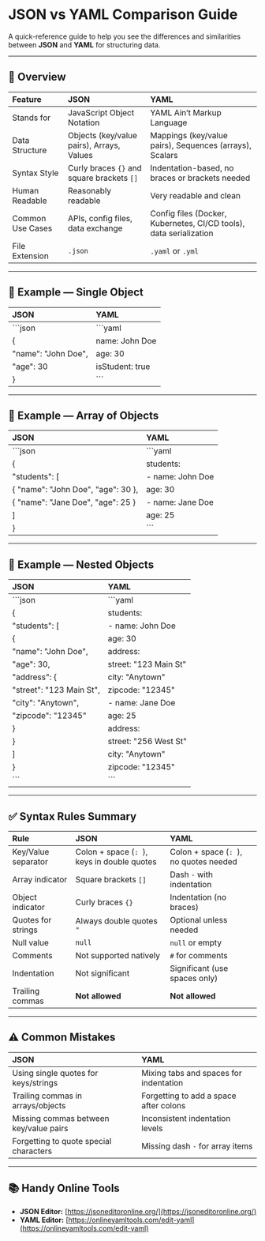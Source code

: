 # JSON vs YAML Comparison Guide

A quick-reference guide to help you see the differences and similarities between **JSON** and **YAML** for structuring data.

---

## 📖 Overview

| **Feature**      | **JSON**                                   | **YAML**                                                           |
| :--------------- | :----------------------------------------- | :----------------------------------------------------------------- |
| Stands for       | JavaScript Object Notation                 | YAML Ain’t Markup Language                                         |
| Data Structure   | Objects (key/value pairs), Arrays, Values  | Mappings (key/value pairs), Sequences (arrays), Scalars            |
| Syntax Style     | Curly braces `{}` and square brackets `[]` | Indentation-based, no braces or brackets needed                    |
| Human Readable   | Reasonably readable                        | Very readable and clean                                            |
| Common Use Cases | APIs, config files, data exchange          | Config files (Docker, Kubernetes, CI/CD tools), data serialization |
| File Extension   | `.json`                                    | `.yaml` or `.yml`                                                  |

---

## 📑 Example — Single Object

| **JSON**            | **YAML**        |
| :------------------ | :-------------- |
| \`\`\`json          | \`\`\`yaml      |
| {                   | name: John Doe  |
| "name": "John Doe", | age: 30         |
| "age": 30           | isStudent: true |
| }                   | \`\`\`          |

---

## 📑 Example — Array of Objects

| **JSON**                           | **YAML**         |
| :--------------------------------- | :--------------- |
| \`\`\`json                         | \`\`\`yaml       |
| {                                  | students:        |
| "students": \[                     | - name: John Doe |
| { "name": "John Doe", "age": 30 }, | age: 30          |
| { "name": "Jane Doe", "age": 25 }  | - name: Jane Doe |
| ]                                  | age: 25          |
| }                                  | \`\`\`           |

---

## 📑 Example — Nested Objects

| **JSON**                 | **YAML**              |
| :----------------------- | :-------------------- |
| \`\`\`json               | \`\`\`yaml            |
| {                        | students:             |
| "students": \[           | - name: John Doe      |
| {                        | age: 30               |
| "name": "John Doe",      | address:              |
| "age": 30,               | street: "123 Main St" |
| "address": {             | city: "Anytown"       |
| "street": "123 Main St", | zipcode: "12345"      |
| "city": "Anytown",       | - name: Jane Doe      |
| "zipcode": "12345"       | age: 25               |
| }                        | address:              |
| }                        | street: "256 West St" |
| ]                        | city: "Anytown"       |
| }                        | zipcode: "12345"      |
| \`\`\`                   | \`\`\`                |

---

## ✅ Syntax Rules Summary

| **Rule**            | **JSON**                                    | **YAML**                               |
| :------------------ | :------------------------------------------ | :------------------------------------- |
| Key/Value separator | Colon + space (`: `), keys in double quotes | Colon + space (`: `), no quotes needed |
| Array indicator     | Square brackets `[]`                        | Dash `-` with indentation              |
| Object indicator    | Curly braces `{}`                           | Indentation (no braces)                |
| Quotes for strings  | Always double quotes `"`                    | Optional unless needed                 |
| Null value          | `null`                                      | `null` or empty                        |
| Comments            | Not supported natively                      | `#` for comments                       |
| Indentation         | Not significant                             | Significant (use spaces only)          |
| Trailing commas     | **Not allowed**                             | **Not allowed**                        |

---

## ⚠️ Common Mistakes

| **JSON**                               | **YAML**                               |
| :------------------------------------- | :------------------------------------- |
| Using single quotes for keys/strings   | Mixing tabs and spaces for indentation |
| Trailing commas in arrays/objects      | Forgetting to add a space after colons |
| Missing commas between key/value pairs | Inconsistent indentation levels        |
| Forgetting to quote special characters | Missing dash `-` for array items       |

---

## 📚 Handy Online Tools

- **JSON Editor:** [https://jsoneditoronline.org/](https://jsoneditoronline.org/)
- **YAML Editor:** [https://onlineyamltools.com/edit-yaml](https://onlineyamltools.com/edit-yaml)

